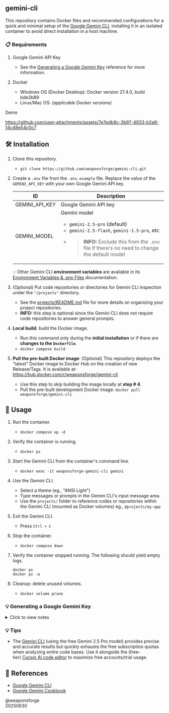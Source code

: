 ## gemini-cli

This repository contains Docker files and recommended configurations for a quick and minimal setup of the [Google Gemini CLI](https://github.com/google-gemini/gemini-cli), installing it in an isolated container to avoid direct installation in a host machine.

### 📋 Requirements

1. Google Gemini API Key
   - See the [Generating a Google Gemini Key](#-generating-a-google-gemini-key) reference for more information.

2. Docker
   - Windows OS (Docker Desktop): Docker version 27.4.0, build bde2b89
   - Linux/Mac OS: _(applicable Docker versions)_


Demo

https://github.com/user-attachments/assets/7e7edb8c-3b97-4933-b2a6-14c48e54c0c7

## 🛠️ Installation

1. Clone this repository.
   - `git clone https://github.com/weaponsforge/gemini-cli.git`

2. Create a `.env` file from the `.env.example` file. Replace the value of the `GEMINI_API_KEY` with your own Google Gemini API key.

   | ID | Description |
   | --- | --- |
   | GEMINI_API_KEY | Google Gemini API key |
   | GEMINI_MODEL | Gemini model<br><ul><li>`gemini-2.5-pro` (default)</li><li>`gemini-2.5-flash`, `gemini‑1.5‑pro`, etc</li><li><blockquote>**INFO:** Exclude this from the `.env` file if there's no need to change the default model</blockquote></li><ul> |

   💡 Other Gemini CLI **environment variables** are available in its [Environment Variables & .env Files](https://github.com/google-gemini/gemini-cli/blob/main/docs/cli/configuration.md#environment-variables--env-files) documentation.

3. (Optional) Put code repositories or directories for Gemini CLI inspection under the `"/projects"` directory.
   - See  the [projects/README.md](projects/README.md) file for more details on organizing your project repositories.
   - **INFO:** this step is optional since the Gemini CLI does not require code repositories to answer general prompts.

4. **Local build:** build the Docker image.
   - Run this command only during the **initial installation** or if there are **changes to the `Dockerfile`**.<br>
   - `docker compose build`

5. **Pull the pre-built Docker image**: (Optional) This repository deploys the "latest" Docker image to Docker Hub on the creation of new Release/Tags. It is available at: https://hub.docker.com/r/weaponsforge/gemini-cli
   - Use this step to skip building the image locally at **step # 4**.
   - Pull the pre-built development Docker image:
      `docker pull weaponsforge/gemini-cli`

## 📖 Usage

1. Run the container.
   - `docker compose up -d`

2. Verify the container is running.
   - `docker ps`

3. Start the Gemini CLI from the container's command line.
   - `docker exec -it weaponsforge-gemini-cli gemini`

4. Use the Gemini CLI.
   - Select a theme (eg., "ANSI Light")
   - Type messages or prompts in the Gemini CLI's input message area.
   - Use the `projects/` folder to reference codes or repositories within the Gemini CLI (mounted as Docker volumes) eg., `@projects/my-app`

5. Exit the Gemini CLI.
   - Press `Ctrl + C`

6. Stop the container.
   - `docker compose down`

7. Verify the container stopped running. The following should yield empty logs.
   ```
   docker ps
   docker ps -a
   ```

8. Cleanup: delete unused volumes.
   - `docker volume prune`

### 💡 Generating a Google Gemini Key

<details>
<summary>Click to view notes</summary>

_(These steps require a Google account)_

1. Create one from [Google AI Studio](https://aistudio.google.com/app/apikey).
2. Follow the prompts for creating an API key.
   - Type a project name in which to create the API key.
   - > **INFO:** You may also select an existing Google project in which to create the key.
3. Copy the resulting API key in a safe and secure location.

</details>

### 💡 Tips

- The [Gemini CLI](https://github.com/google-gemini/gemini-cli) (using the free Gemini 2.5 Pro model) provides precise and accurate results but quickly exhausts the free subscription quotas when analyzing entire code bases. Use it alongside the (free-tier) [Cursor AI code editor](https://www.cursor.com/) to maximize free accounts/trial usage.

## 📝 References

- [Google Gemini CLI](https://github.com/google-gemini/gemini-cli)
- [Google Gemini Cookbook](https://github.com/google-gemini/cookbook)

@weaponsforge<br>
20250630
